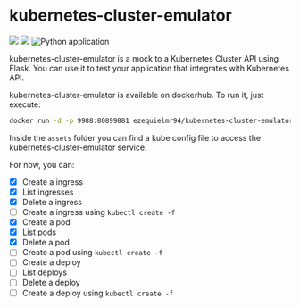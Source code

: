 # kubernetes-cluster-emulator

<img src="https://img.shields.io/badge/python-3.7.5-blue"> <img src="https://img.shields.io/github/license/digital-divas/PINP"> ![Python application](https://github.com/ezequielramos/azure-cosmos-emulator/workflows/Python%20application/badge.svg)

kubernetes-cluster-emulator is a mock to a Kubernetes Cluster API using Flask. You can use it to test your application that integrates with Kubernetes API.

kubernetes-cluster-emulator is available on dockerhub. To run it, just execute:

```bash
docker run -d -p 9988:80899881 ezequielmr94/kubernetes-cluster-emulator:latest
```

Inside the `assets` folder you can find a kube config file to access the kubernetes-cluster-emulator service.

For now, you can:

- [x] Create a ingress
- [x] List ingresses
- [x] Delete a ingress
- [ ] Create a ingress using `kubectl create -f`
- [x] Create a pod
- [x] List pods
- [x] Delete a pod
- [ ] Create a pod using `kubectl create -f`
- [ ] Create a deploy
- [ ] List deploys
- [ ] Delete a deploy
- [ ] Create a deploy using `kubectl create -f`
